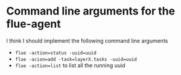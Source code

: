 # Command line arguments for the flue-agent

I think I should implement the following command line arguments

* `flue -action=status -uuid=uuid`
* `flue -acion=add -task=layerX.tasks -uuid=uuid`
* `flue -action=list` to list all the running uuid



